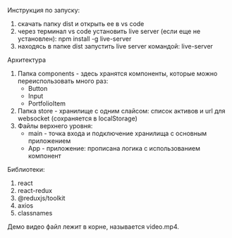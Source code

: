 Инструкция по запуску:
1. скачать папку dist и открыть ее в vs code
2. через терминал vs code установить live server (если еще не установлен): npm install -g live-server
3. находясь в папке dist запустить live server командой: live-server


Архитектура
1. Папка components - здесь хранятся компоненты, которые можно переиспользовать много раз:
    - Button
    - Input
    - PortfolioItem
2. Папка store - хранилище с одним слайсом: список активов и url для websocket (сохраняется в localStorage)
3. Файлы верхнего уровня:
    - main - точка входа и подключение хранилища с основным приложением
    - App - приложение: прописана логика с использованием компонент


Библиотеки:
1. react
2. react-redux
3. @reduxjs/toolkit
4. axios
5. classnames


Демо видео файл лежит в корне, называется video.mp4.
